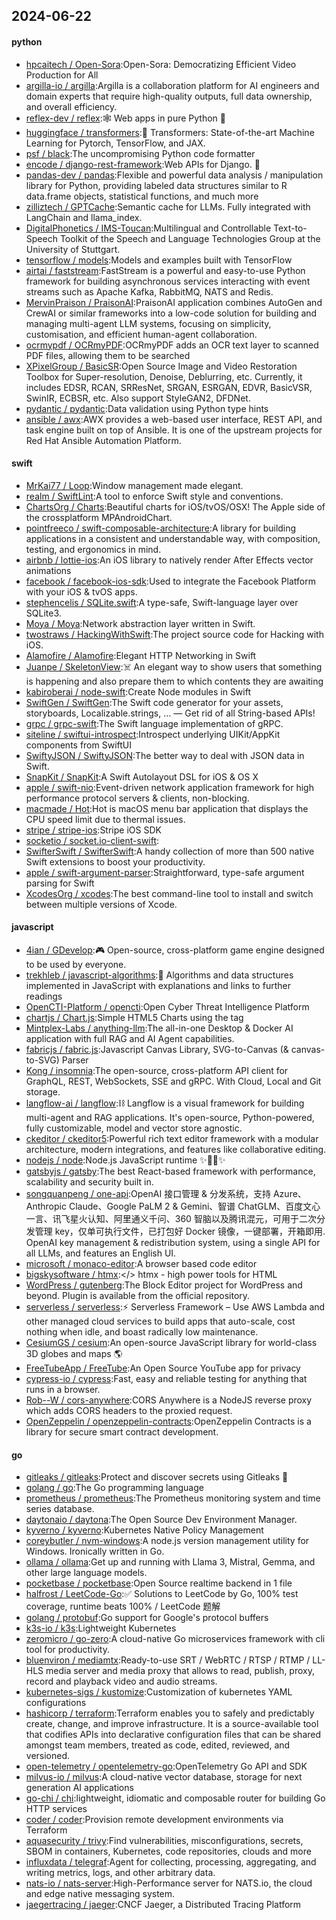 ## 2024-06-22

#### python
* [hpcaitech / Open-Sora](https://github.com/hpcaitech/Open-Sora):Open-Sora: Democratizing Efficient Video Production for All
* [argilla-io / argilla](https://github.com/argilla-io/argilla):Argilla is a collaboration platform for AI engineers and domain experts that require high-quality outputs, full data ownership, and overall efficiency.
* [reflex-dev / reflex](https://github.com/reflex-dev/reflex):🕸️ Web apps in pure Python 🐍
* [huggingface / transformers](https://github.com/huggingface/transformers):🤗 Transformers: State-of-the-art Machine Learning for Pytorch, TensorFlow, and JAX.
* [psf / black](https://github.com/psf/black):The uncompromising Python code formatter
* [encode / django-rest-framework](https://github.com/encode/django-rest-framework):Web APIs for Django. 🎸
* [pandas-dev / pandas](https://github.com/pandas-dev/pandas):Flexible and powerful data analysis / manipulation library for Python, providing labeled data structures similar to R data.frame objects, statistical functions, and much more
* [zilliztech / GPTCache](https://github.com/zilliztech/GPTCache):Semantic cache for LLMs. Fully integrated with LangChain and llama_index.
* [DigitalPhonetics / IMS-Toucan](https://github.com/DigitalPhonetics/IMS-Toucan):Multilingual and Controllable Text-to-Speech Toolkit of the Speech and Language Technologies Group at the University of Stuttgart.
* [tensorflow / models](https://github.com/tensorflow/models):Models and examples built with TensorFlow
* [airtai / faststream](https://github.com/airtai/faststream):FastStream is a powerful and easy-to-use Python framework for building asynchronous services interacting with event streams such as Apache Kafka, RabbitMQ, NATS and Redis.
* [MervinPraison / PraisonAI](https://github.com/MervinPraison/PraisonAI):PraisonAI application combines AutoGen and CrewAI or similar frameworks into a low-code solution for building and managing multi-agent LLM systems, focusing on simplicity, customisation, and efficient human-agent collaboration.
* [ocrmypdf / OCRmyPDF](https://github.com/ocrmypdf/OCRmyPDF):OCRmyPDF adds an OCR text layer to scanned PDF files, allowing them to be searched
* [XPixelGroup / BasicSR](https://github.com/XPixelGroup/BasicSR):Open Source Image and Video Restoration Toolbox for Super-resolution, Denoise, Deblurring, etc. Currently, it includes EDSR, RCAN, SRResNet, SRGAN, ESRGAN, EDVR, BasicVSR, SwinIR, ECBSR, etc. Also support StyleGAN2, DFDNet.
* [pydantic / pydantic](https://github.com/pydantic/pydantic):Data validation using Python type hints
* [ansible / awx](https://github.com/ansible/awx):AWX provides a web-based user interface, REST API, and task engine built on top of Ansible. It is one of the upstream projects for Red Hat Ansible Automation Platform.

#### swift
* [MrKai77 / Loop](https://github.com/MrKai77/Loop):Window management made elegant.
* [realm / SwiftLint](https://github.com/realm/SwiftLint):A tool to enforce Swift style and conventions.
* [ChartsOrg / Charts](https://github.com/ChartsOrg/Charts):Beautiful charts for iOS/tvOS/OSX! The Apple side of the crossplatform MPAndroidChart.
* [pointfreeco / swift-composable-architecture](https://github.com/pointfreeco/swift-composable-architecture):A library for building applications in a consistent and understandable way, with composition, testing, and ergonomics in mind.
* [airbnb / lottie-ios](https://github.com/airbnb/lottie-ios):An iOS library to natively render After Effects vector animations
* [facebook / facebook-ios-sdk](https://github.com/facebook/facebook-ios-sdk):Used to integrate the Facebook Platform with your iOS & tvOS apps.
* [stephencelis / SQLite.swift](https://github.com/stephencelis/SQLite.swift):A type-safe, Swift-language layer over SQLite3.
* [Moya / Moya](https://github.com/Moya/Moya):Network abstraction layer written in Swift.
* [twostraws / HackingWithSwift](https://github.com/twostraws/HackingWithSwift):The project source code for Hacking with iOS.
* [Alamofire / Alamofire](https://github.com/Alamofire/Alamofire):Elegant HTTP Networking in Swift
* [Juanpe / SkeletonView](https://github.com/Juanpe/SkeletonView):☠️ An elegant way to show users that something is happening and also prepare them to which contents they are awaiting
* [kabiroberai / node-swift](https://github.com/kabiroberai/node-swift):Create Node modules in Swift
* [SwiftGen / SwiftGen](https://github.com/SwiftGen/SwiftGen):The Swift code generator for your assets, storyboards, Localizable.strings, … — Get rid of all String-based APIs!
* [grpc / grpc-swift](https://github.com/grpc/grpc-swift):The Swift language implementation of gRPC.
* [siteline / swiftui-introspect](https://github.com/siteline/swiftui-introspect):Introspect underlying UIKit/AppKit components from SwiftUI
* [SwiftyJSON / SwiftyJSON](https://github.com/SwiftyJSON/SwiftyJSON):The better way to deal with JSON data in Swift.
* [SnapKit / SnapKit](https://github.com/SnapKit/SnapKit):A Swift Autolayout DSL for iOS & OS X
* [apple / swift-nio](https://github.com/apple/swift-nio):Event-driven network application framework for high performance protocol servers & clients, non-blocking.
* [macmade / Hot](https://github.com/macmade/Hot):Hot is macOS menu bar application that displays the CPU speed limit due to thermal issues.
* [stripe / stripe-ios](https://github.com/stripe/stripe-ios):Stripe iOS SDK
* [socketio / socket.io-client-swift](https://github.com/socketio/socket.io-client-swift):
* [SwifterSwift / SwifterSwift](https://github.com/SwifterSwift/SwifterSwift):A handy collection of more than 500 native Swift extensions to boost your productivity.
* [apple / swift-argument-parser](https://github.com/apple/swift-argument-parser):Straightforward, type-safe argument parsing for Swift
* [XcodesOrg / xcodes](https://github.com/XcodesOrg/xcodes):The best command-line tool to install and switch between multiple versions of Xcode.

#### javascript
* [4ian / GDevelop](https://github.com/4ian/GDevelop):🎮 Open-source, cross-platform game engine designed to be used by everyone.
* [trekhleb / javascript-algorithms](https://github.com/trekhleb/javascript-algorithms):📝 Algorithms and data structures implemented in JavaScript with explanations and links to further readings
* [OpenCTI-Platform / opencti](https://github.com/OpenCTI-Platform/opencti):Open Cyber Threat Intelligence Platform
* [chartjs / Chart.js](https://github.com/chartjs/Chart.js):Simple HTML5 Charts using the <canvas> tag
* [Mintplex-Labs / anything-llm](https://github.com/Mintplex-Labs/anything-llm):The all-in-one Desktop & Docker AI application with full RAG and AI Agent capabilities.
* [fabricjs / fabric.js](https://github.com/fabricjs/fabric.js):Javascript Canvas Library, SVG-to-Canvas (& canvas-to-SVG) Parser
* [Kong / insomnia](https://github.com/Kong/insomnia):The open-source, cross-platform API client for GraphQL, REST, WebSockets, SSE and gRPC. With Cloud, Local and Git storage.
* [langflow-ai / langflow](https://github.com/langflow-ai/langflow):⛓️ Langflow is a visual framework for building multi-agent and RAG applications. It's open-source, Python-powered, fully customizable, model and vector store agnostic.
* [ckeditor / ckeditor5](https://github.com/ckeditor/ckeditor5):Powerful rich text editor framework with a modular architecture, modern integrations, and features like collaborative editing.
* [nodejs / node](https://github.com/nodejs/node):Node.js JavaScript runtime ✨🐢🚀✨
* [gatsbyjs / gatsby](https://github.com/gatsbyjs/gatsby):The best React-based framework with performance, scalability and security built in.
* [songquanpeng / one-api](https://github.com/songquanpeng/one-api):OpenAI 接口管理 & 分发系统，支持 Azure、Anthropic Claude、Google PaLM 2 & Gemini、智谱 ChatGLM、百度文心一言、讯飞星火认知、阿里通义千问、360 智脑以及腾讯混元，可用于二次分发管理 key，仅单可执行文件，已打包好 Docker 镜像，一键部署，开箱即用. OpenAI key management & redistribution system, using a single API for all LLMs, and features an English UI.
* [microsoft / monaco-editor](https://github.com/microsoft/monaco-editor):A browser based code editor
* [bigskysoftware / htmx](https://github.com/bigskysoftware/htmx):</> htmx - high power tools for HTML
* [WordPress / gutenberg](https://github.com/WordPress/gutenberg):The Block Editor project for WordPress and beyond. Plugin is available from the official repository.
* [serverless / serverless](https://github.com/serverless/serverless):⚡ Serverless Framework – Use AWS Lambda and other managed cloud services to build apps that auto-scale, cost nothing when idle, and boast radically low maintenance.
* [CesiumGS / cesium](https://github.com/CesiumGS/cesium):An open-source JavaScript library for world-class 3D globes and maps 🌎
* [FreeTubeApp / FreeTube](https://github.com/FreeTubeApp/FreeTube):An Open Source YouTube app for privacy
* [cypress-io / cypress](https://github.com/cypress-io/cypress):Fast, easy and reliable testing for anything that runs in a browser.
* [Rob--W / cors-anywhere](https://github.com/Rob--W/cors-anywhere):CORS Anywhere is a NodeJS reverse proxy which adds CORS headers to the proxied request.
* [OpenZeppelin / openzeppelin-contracts](https://github.com/OpenZeppelin/openzeppelin-contracts):OpenZeppelin Contracts is a library for secure smart contract development.

#### go
* [gitleaks / gitleaks](https://github.com/gitleaks/gitleaks):Protect and discover secrets using Gitleaks 🔑
* [golang / go](https://github.com/golang/go):The Go programming language
* [prometheus / prometheus](https://github.com/prometheus/prometheus):The Prometheus monitoring system and time series database.
* [daytonaio / daytona](https://github.com/daytonaio/daytona):The Open Source Dev Environment Manager.
* [kyverno / kyverno](https://github.com/kyverno/kyverno):Kubernetes Native Policy Management
* [coreybutler / nvm-windows](https://github.com/coreybutler/nvm-windows):A node.js version management utility for Windows. Ironically written in Go.
* [ollama / ollama](https://github.com/ollama/ollama):Get up and running with Llama 3, Mistral, Gemma, and other large language models.
* [pocketbase / pocketbase](https://github.com/pocketbase/pocketbase):Open Source realtime backend in 1 file
* [halfrost / LeetCode-Go](https://github.com/halfrost/LeetCode-Go):✅ Solutions to LeetCode by Go, 100% test coverage, runtime beats 100% / LeetCode 题解
* [golang / protobuf](https://github.com/golang/protobuf):Go support for Google's protocol buffers
* [k3s-io / k3s](https://github.com/k3s-io/k3s):Lightweight Kubernetes
* [zeromicro / go-zero](https://github.com/zeromicro/go-zero):A cloud-native Go microservices framework with cli tool for productivity.
* [bluenviron / mediamtx](https://github.com/bluenviron/mediamtx):Ready-to-use SRT / WebRTC / RTSP / RTMP / LL-HLS media server and media proxy that allows to read, publish, proxy, record and playback video and audio streams.
* [kubernetes-sigs / kustomize](https://github.com/kubernetes-sigs/kustomize):Customization of kubernetes YAML configurations
* [hashicorp / terraform](https://github.com/hashicorp/terraform):Terraform enables you to safely and predictably create, change, and improve infrastructure. It is a source-available tool that codifies APIs into declarative configuration files that can be shared amongst team members, treated as code, edited, reviewed, and versioned.
* [open-telemetry / opentelemetry-go](https://github.com/open-telemetry/opentelemetry-go):OpenTelemetry Go API and SDK
* [milvus-io / milvus](https://github.com/milvus-io/milvus):A cloud-native vector database, storage for next generation AI applications
* [go-chi / chi](https://github.com/go-chi/chi):lightweight, idiomatic and composable router for building Go HTTP services
* [coder / coder](https://github.com/coder/coder):Provision remote development environments via Terraform
* [aquasecurity / trivy](https://github.com/aquasecurity/trivy):Find vulnerabilities, misconfigurations, secrets, SBOM in containers, Kubernetes, code repositories, clouds and more
* [influxdata / telegraf](https://github.com/influxdata/telegraf):Agent for collecting, processing, aggregating, and writing metrics, logs, and other arbitrary data.
* [nats-io / nats-server](https://github.com/nats-io/nats-server):High-Performance server for NATS.io, the cloud and edge native messaging system.
* [jaegertracing / jaeger](https://github.com/jaegertracing/jaeger):CNCF Jaeger, a Distributed Tracing Platform
